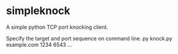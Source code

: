 # simpleknock
A simple python TCP port knocking client.

Specify the target and port sequence on command line.
py knock.py example.com 1234 6543 ...
